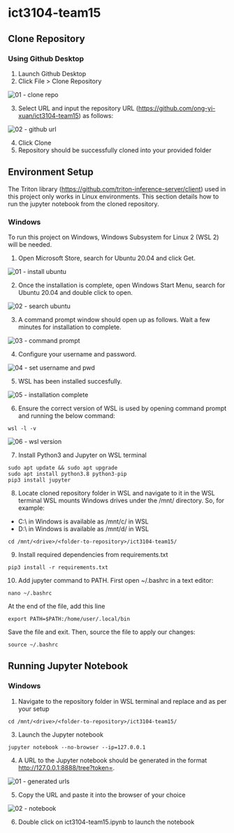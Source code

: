 # ict3104-team15

## Clone Repository
### Using Github Desktop
1. Launch Github Desktop
2. Click File > Clone Repository

![01 - clone repo](https://github.com/ong-yi-xuan/ict3104-team15/assets/91550661/5e8dd643-e974-43a6-8ab9-be2f2785d92a)


3. Select URL and input the repository URL (https://github.com/ong-yi-xuan/ict3104-team15) as follows:

![02 - github url](https://github.com/ong-yi-xuan/ict3104-team15/assets/91550661/ec031e2a-0689-4212-8742-d05fce9568b6)

4. Click Clone
5. Repository should be successfully cloned into your provided folder
   
## Environment Setup
The Triton library (https://github.com/triton-inference-server/client) used in this project only works in Linux environments. This section details how to run the jupyter notebook from the cloned repository.

### Windows
To run this project on Windows, Windows Subsystem for Linux 2 (WSL 2) will be needed.

1. Open Microsoft Store, search for Ubuntu 20.04 and click Get.

![01 - install ubuntu](https://github.com/ong-yi-xuan/ict3104-team15/assets/91550661/764583ca-ed85-48f9-b655-0fee645212ee)


2. Once the installation is complete, open Windows Start Menu, search for Ubuntu 20.04 and double click to open.

![02 - search ubuntu](https://github.com/ong-yi-xuan/ict3104-team15/assets/91550661/c70c38a2-dca5-46c7-aac1-2ccae79e42cc)


3. A command prompt window should open up as follows. Wait a few minutes for installation to complete.

![03 - command prompt](https://github.com/ong-yi-xuan/ict3104-team15/assets/91550661/99baa5eb-fcbc-4275-b3fc-c7e6309f3628)

4. Configure your username and password.

![04 - set username and pwd](https://github.com/ong-yi-xuan/ict3104-team15/assets/91550661/cab434dd-b971-4d21-8e6a-1a86117dc462)

5. WSL has been installed succesfully.

![05 - installation complete](https://github.com/ong-yi-xuan/ict3104-team15/assets/91550661/ce16bc86-cc80-45f4-bca7-30bd7588c0aa)

6. Ensure the correct version of WSL is used by opening command prompt and running the below command:
```
wsl -l -v
```
![06 - wsl version](https://github.com/ong-yi-xuan/ict3104-team15/assets/91550661/3aff7af9-9d0d-4bfc-a8f7-3b85e20007b1)


7.  Install Python3 and Jupyter on WSL terminal
```
sudo apt update && sudo apt upgrade
sudo apt install python3.8 python3-pip
pip3 install jupyter
```

8. Locate cloned repository folder in WSL and navigate to it in the WSL terminal
WSL mounts Windows drives under the /mnt/ directory. So, for example:
- C:\ in Windows is available as /mnt/c/ in WSL
- D:\ in Windows is available as /mnt/d/ in WSL

```
cd /mnt/<drive>/<folder-to-repository>/ict3104-team15/
```

9. Install required dependencies from requirements.txt
```
pip3 install -r requirements.txt
```

10. Add jupyter command to PATH. First open ~/.bashrc in a text editor:
```
nano ~/.bashrc
```

At the end of the file, add this line
```
export PATH=$PATH:/home/user/.local/bin
```

Save the file and exit. Then, source the file to apply our changes:
```
source ~/.bashrc
```


## Running Jupyter Notebook
### Windows
1. Navigate to the repository folder in WSL terminal and replace <drive> and <folder-to-repository> as per your setup
```
cd /mnt/<drive>/<folder-to-repository>/ict3104-team15/
```

3. Launch the Jupyter notebook
```
jupyter notebook --no-browser --ip=127.0.0.1
```

4. A URL to the Jupyter notebook should be generated in the format http://127.0.0.1:8888/tree?token=<token-string>.

![01 - generated urls](https://github.com/ong-yi-xuan/ict3104-team15/assets/91550661/0cb046b4-6ee9-4c52-b926-ce357927eda9)

5. Copy the URL and paste it into the browser of your choice

![02 - notebook](https://github.com/ong-yi-xuan/ict3104-team15/assets/91550661/6d0b1422-b0e8-42f8-8587-5c2daa0ce815)

6. Double click on ict3104-team15.ipynb to launch the notebook


